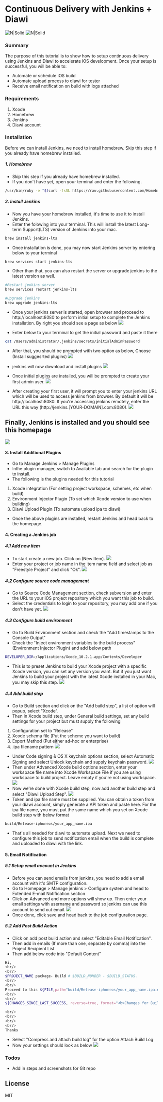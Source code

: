 # Continuous Delivery with Jenkins + Diawi

![N|Solid](https://www.geckoboard.com/assets/jenkins.png) ![N|Solid](https://images.prismic.io/ionicframeworkcom/5e0c47b5b609bf05937ff94df5cde2b942332727_diawi.png?auto=compress,format)

### Summary
The purpose of this tutorial is to show how to setup continuous delivery using Jenkins and Diawi to accelerate iOS development. Once your setup is successful, you will be able to:
  - Automate or schedule iOS build
  - Automate upload process to diawi for tester
  - Receive email notification on build with logs attached
  
### Requirements
1. Xcode
2. Homebrew
3. Jenkins
4. Diawi account

### Installation
Before we can install Jenkins, we need to install homebrew. Skip this step if you already have homebrew installed.

##### 1. Homebrew
- Skip this step if you already have homebrew installed.
- If you don't have yet, open your terminal and enter the following. 
```sh
/usr/bin/ruby -e "$(curl -fsSL https://raw.githubusercontent.com/Homebrew/install/master/install)"
```

##### 2. Install Jenkins
- Now you have your homebrew installed, it's time to use it to install Jenkins.
- Enter the folowing into your terminal. This will install the latest Long-term Support(LTS) version of Jenkins into your mac.
```sh
brew install jenkins-lts
```
- Once installation is done, you may now start Jenkins server by entering below to your terminal
```sh
brew services start jenkins-lts
```
- Other than that, you can also restart the server or upgrade jenkins to the latest version as well.
```sh
#Restart jenkins server
brew services restart jenkins-lts
```
```sh
#Upgrade jenkins
brew upgrade jenkins-lts
```

- Once your jenkins server is started, open browser and proceed to http://localhost:8080 to perform initial setup to complete the Jenkins installation. By right you should see a page as below
![](https://www.macminivault.com/wp-content/uploads/unlock_jenkins.png)

- Enter below to your terminal to get the initial password and paste it there
```sh
cat /Users/administrator/.jenkins/secrets/initialAdminPassword
```

- After that, you should be prompted with two option as below, Choose (Install suggesrted plugins)
![](https://www.macminivault.com/wp-content/uploads/customize_jenkins.png)

- jenkins will now download and install plugins
![](https://www.macminivault.com/wp-content/uploads/jenkins_getting_started.png)

- Once initial plugins are installed, you will be prompted to create your first admin user.
![](https://www.macminivault.com/wp-content/uploads/jenkins_create_admin.png)

- After creating your first user, it will prompt you to enter your jenkins URL which will be used to access jenkins from browser. By default it will be http://localhost:8080. If you're accessing jenkins remotely, enter the URL this way (http://jenkins.[YOUR-DOMAIN].com:8080).
![](https://www.macminivault.com/wp-content/uploads/jenkins_url.png)

## Finally, Jenkins is installed and you should see this homepage
![](https://www.macminivault.com/wp-content/uploads/jenkins_screenshot.png)

#### 3. Install Additional Plugins
- Go to Manage Jenkins > Manage Plugins
- Inthe plugin manager, switch to Available tab and search for the plugin to install.
- The following is the plugins needed for this tutorial
1. Xcode integration (For setting project workspace, schemes, etc when build)
2. Environment Injector Plugin (To set which Xcode version to use when building)
3. Diawi Upload Plugin (To automate upload ipa to diawi)
- Once the above plugins are installed, restart Jenkins and head back to the homepage.

#### 4. Creating a Jenkins job
##### 4.1 Add new item
- To start create a new job. Click on (New Item).
![](https://www.macminivault.com/wp-content/uploads/jenkins_screenshot.png)
- Enter your project or job name in the item name field and select job as "Freestyle Project" and click "Ok".
![](https://i.ibb.co/RSCQxhh/Screenshot-2020-01-22-at-4-00-10-PM.png)
##### 4.2 Configure source code management
- Go to Source Code Management section, check subversion and enter the URL to your iOS project repository which you want this job to build.
- Select the credentials to login to your repository, you may add one if you don't have yet.
![](https://i.ibb.co/VqMSJDN/Screenshot-2020-01-23-at-10-53-21-AM.png)
##### 4.3 Configure build environment
- Go to Build Environment section and check the "Add timestamps to the Console Output"
- Check the "Inject environment variables to the build process" (Environment Injector Plugin) and add below path
```sh
DEVELOPER_DIR=/Applications/Xcode_10.2.1.app/Contents/Developer
```
- This is to preset Jenkins to build your Xcode project with a specific Xcode version, you can set any version you want. But if you just want Jenkins to build your project with the latest Xcode installed in your Mac, you may skip this step.
![](https://i.ibb.co/Rc4bBcr/Screenshot-2020-01-23-at-11-23-46-AM.png)
##### 4.4 Add build step
- Go to Build section and click on the "Add build step", a list of option will popup, select "Xcode".
- Then in Xcode build step, under General build settings, set any build settings for your project but must supply the following
1. Configuration set to "Release"
2. Xcode schema file (Put the scheme you want to build)
3. Export Method (Put either ad-hoc or enterprise)
4. .ipa filename pattern
![](https://i.ibb.co/b3y71SB/Screenshot-2020-01-23-at-11-46-22-AM.png)
- Under Code signing & OS X keychain options section, select Automatic Signing and select Unlock keychain and supply keychain password.
![](https://i.ibb.co/HnjtCQF/Screenshot-2020-01-23-at-2-26-28-PM.png)
- Then under Advanced Xcode build options section, enter your workspace file name into Xcode Workspace File if you are using workspace to build project. Leave empty if you're not using workspace.
![](https://i.ibb.co/V3TPb9V/Screenshot-2020-01-23-at-2-28-59-PM.png)
- Now we're done with Xcode build step, now add another build step and select "Diawi Upload Step".
![](https://i.ibb.co/vcJgsDg/Screenshot-2020-01-23-at-2-32-12-PM.png)
- Token and ipa file name must be supplied. You can obtain a token from your diawi account, simply generate a API token and paste here. For the ipa file name, you must put the same name which you set on Xcode build step with below format
```sh
build/Release-iphoneos/your_app_name.ipa
```
- That's all needed for diawi to automate upload. Next we need to configure this job to send notification email when the build is complete and uploaded to diawi with the link.
#### 5. Email Notification
##### 5.1 Setup email account in Jenkins
- Before you can send emails from jenkins, you need to add a email account with it's SMTP configuration.
- Go to Homepage > Manage jenkins > Configure system and head to Extended E-mail Notification section
- Click on Advanced and more options will show up. Then enter your email settings with username and password so jenkins can use this account to send out email.
![](https://i.ibb.co/DwdD6gG/Screenshot-2020-01-23-at-2-52-06-PM.png)
- Once done, click save and head back to the job configuration page.
##### 5.2 Add Post Build Action
- Click on add post build action and select "Editable Email Notification".
- Then add in emails (If more than one, separate by comma) into the Project Recipient List
- Then add below code into "Default Content"
```sh
Hi,
<br/>
<br/>
$PROJECT_NAME package- Build # $BUILD_NUMBER - $BUILD_STATUS.
<br/>
<br/>
Proceed to this ${FILE,path="build/Release-iphoneos/your_app_name.ipa.diawilink"} to download .ipa
<br/>
<br/>
${CHANGES_SINCE_LAST_SUCCESS, reverse=true, format="<b>Changes for Build #%n</b><br/>%c<br/>", changesFormat="<br/>Date- %d<br/>Author - %a<br/>SVN Revision - %r<br/>Path Changes - %p<br/>Commit Message - %m <br/>"}

<br/>
<br/>
<br/>
<br/>
Thanks
```
- Select "Compress and attach build log" for the option Attach Build Log
- Now your settings should look as below
![](https://i.ibb.co/tK8fsy4/Screenshot-2020-01-23-at-2-57-27-PM.png)

### Todos
 - Add in steps and screenshots for Git repo

License
----

MIT

